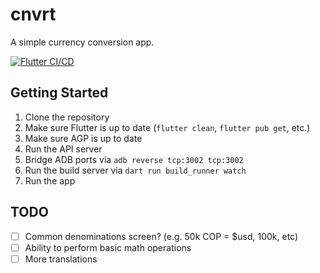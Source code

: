 # cnvrt

A simple currency conversion app.

[![Flutter CI/CD](https://github.com/wesleybliss/cnvrt/actions/workflows/ci-cd.yml/badge.svg)](https://github.com/wesleybliss/cnvrt/actions/workflows/ci-cd.yml)

## Getting Started

1. Clone the repository
2. Make sure Flutter is up to date (`flutter clean`, `flutter pub get`, etc.)
3. Make sure AGP is up to date
4. Run the API server
5. Bridge ADB ports via `adb reverse tcp:3002 tcp:3002`
6. Run the build server via `dart run build_runner watch`
7. Run the app


## TODO

* [ ] Common denominations screen? (e.g. 50k COP = $usd, 100k, etc)
* [ ] Ability to perform basic math operations
* [ ] More translations
